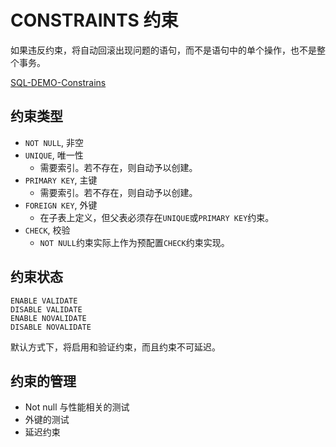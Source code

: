 # CONSTRAINTS 约束

如果违反约束，将自动回滚出现问题的语句，而不是语句中的单个操作，也不是整个事务。

[SQL-DEMO-Constrains](../../sql_scripts/dev/ddl/constraints.sql)

## 约束类型

- `NOT NULL`, 非空
- `UNIQUE`, 唯一性
  - 需要索引。若不存在，则自动予以创建。
- `PRIMARY KEY`, 主键
  - 需要索引。若不存在，则自动予以创建。
- `FOREIGN KEY`, 外键
  - 在子表上定义，但父表必须存在`UNIQUE`或`PRIMARY KEY`约束。
- `CHECK`, 校验
  - `NOT NULL`约束实际上作为预配置`CHECK`约束实现。


## 约束状态

```oracle
ENABLE VALIDATE
DISABLE VALIDATE
ENABLE NOVALIDATE
DISABLE NOVALIDATE
```

默认方式下，将启用和验证约束，而且约束不可延迟。


## 约束的管理

- Not null 与性能相关的测试
- 外键的测试
- 延迟约束
